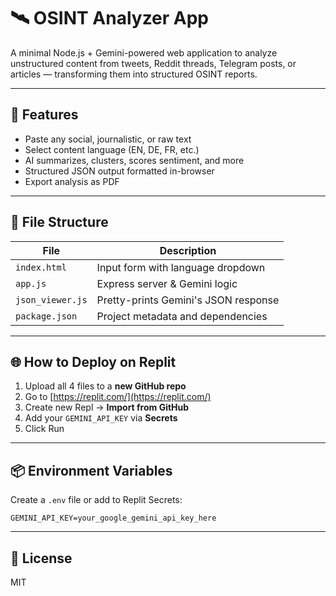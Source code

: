 # 🛰️ OSINT Analyzer App

A minimal Node.js + Gemini-powered web application to analyze unstructured content from tweets, Reddit threads, Telegram posts, or articles — transforming them into structured OSINT reports.

---

## 🚀 Features
- Paste any social, journalistic, or raw text
- Select content language (EN, DE, FR, etc.)
- AI summarizes, clusters, scores sentiment, and more
- Structured JSON output formatted in-browser
- Export analysis as PDF

---

## 🧾 File Structure

| File            | Description                              |
|-----------------|------------------------------------------|
| `index.html`    | Input form with language dropdown        |
| `app.js`        | Express server & Gemini logic            |
| `json_viewer.js`| Pretty-prints Gemini's JSON response     |
| `package.json`  | Project metadata and dependencies        |

---

## 🌐 How to Deploy on Replit

1. Upload all 4 files to a **new GitHub repo**
2. Go to [https://replit.com/](https://replit.com/)
3. Create new Repl → **Import from GitHub**
4. Add your `GEMINI_API_KEY` via **Secrets**
5. Click Run

---

## 📦 Environment Variables

Create a `.env` file or add to Replit Secrets:

```
GEMINI_API_KEY=your_google_gemini_api_key_here
```

---

## 📄 License
MIT
